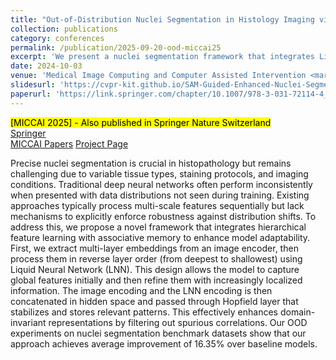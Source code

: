 ```yaml
---
title: "Out-of-Distribution Nuclei Segmentation in Histology Imaging via Liquid Neural Networks with Modern Hopfield Layer"
collection: publications
category: conferences
permalink: /publication/2025-09-20-ood-miccai25
excerpt: 'We present a nuclei segmentation framework that integrates Liquid Neural Networks with a Modern Hopfield Layer to improve robustness under distribution shifts in histology imaging. By processing embeddings in reverse hierarchical order and stabilizing them through associative memory, our method enhances domain-invariant representations. Experiments on benchmark datasets show an average 16.35% OOD improvement over baselines.'
date: 2024-10-03
venue: 'Medical Image Computing and Computer Assisted Intervention <mark>[MICCAI]</mark>'
slidesurl: 'https://cvpr-kit.github.io/SAM-Guided-Enhanced-Nuclei-Segmentation/'
paperurl: 'https://link.springer.com/chapter/10.1007/978-3-031-72114-4_52'
---
```

<mark>[MICCAI 2025] - Also published in Springer Nature Switzerland</mark>  
<a href="https://link.springer.com/chapter/10.1007/978-3-032-04981-0_38">Springer</a>  
<a href="https://papers.miccai.org/miccai-2025/0661-Paper3815.html">MICCAI Papers</a>
<a href="https://github.com/CVPR-KIT/OOD-Nuclei-Segmentation-via-LNNs-with-MHN">Project Page</a>

Precise nuclei segmentation is crucial in histopathology but remains challenging due to variable tissue types, staining protocols, and imaging conditions. Traditional deep neural networks often perform inconsistently when presented with data distributions not seen during training. Existing approaches typically process multi-scale features sequentially but lack mechanisms to explicitly enforce robustness against distribution shifts. To address this, we propose a novel framework that integrates hierarchical feature learning with associative memory to enhance model adaptability. First, we extract multi-layer embeddings from an image encoder, then process them in reverse layer order (from deepest to shallowest) using Liquid Neural Network (LNN). This design allows the model to capture global features initially and then refine them with increasingly localized information. The image encoding and the LNN encoding is then concatenated in hidden space and passed through Hopfield layer that stabilizes and stores relevant patterns. This effectively enhances domain-invariant representations by filtering out spurious correlations. Our OOD experiments on nuclei segmentation benchmark datasets show that our approach achieves average improvement of 16.35% over baseline models.